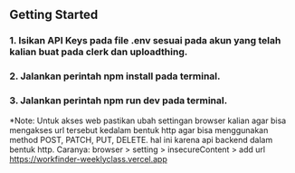 ## Getting Started

### 1. Isikan API Keys pada file .env sesuai pada akun yang telah kalian buat pada clerk dan uploadthing.
### 2. Jalankan perintah npm install pada terminal.
### 3. Jalankan perintah npm run dev pada terminal.


*Note: Untuk akses web pastikan ubah settingan browser kalian agar bisa mengakses url tersebut kedalam bentuk http agar bisa menggunakan method POST, PATCH, PUT, DELETE. hal ini karena api backend dalam bentuk http. Caranya: browser > setting > insecureContent > add url https://workfinder-weeklyclass.vercel.app
